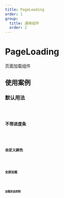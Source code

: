 ```yaml
---
title: PageLoading
order: 1
group:
  title: 通用组件
  order: 2
---
```


# PageLoading

页面加载组件

## 使用案例

### 默认用法

<code src="./examples/PageLoading/Basic" />

### 不带进度条

<code src="./examples/PageLoading/WithoutProgress" />

### 自定义颜色

<code src="./examples/PageLoading/CustomColor" />

### 全屏加载

<code src="./examples/PageLoading/Fullscreen" />

### 加载状态控制

<code src="./examples/PageLoading/LoadingState" />

###

<API src="../../../packages/page-loading/src/index.tsx"></API>
